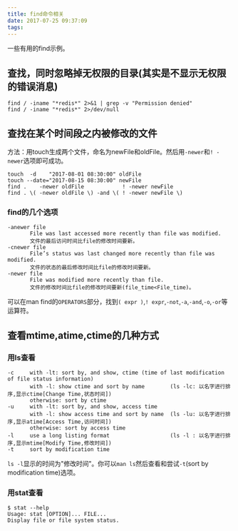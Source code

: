 ```yaml
---
title: find命令相关
date: 2017-07-25 09:37:09
tags:
---
```

一些有用的find示例。

<!-- more -->

## 查找，同时忽略掉无权限的目录(其实是不显示无权限的错误消息)
```
find / -iname "*redis*" 2>&1 | grep -v "Permission denied"
find / -iname "*redis*" 2>/dev/null
```

## 查找在某个时间段之内被修改的文件  
方法：用touch生成两个文件，命名为newFile和oldFile。然后用`-newer`和`! -newer`选项即可成功。  
```
touch  -d    "2017-08-01 08:30:00" oldFile
touch --date="2017-08-15 08:30:00" newFile
find .    -newer oldFile            ! -newer newFile
find . \( -newer oldFile \) -and \( ! -newer newFile \)
```

### find的几个选项  
```
-anewer file
       File was last accessed more recently than file was modified.
       文件的最后访问时间比file的修改时间要新。
-cnewer file
       File’s status was last changed more recently than file was modified.
       文件的状态的最后修改时间比file的修改时间要新。
-newer file
       File was modified more recently than file.
       文件的修改时间比file的修改时间要新(file_time<File_time)。
```
可以在man find的`OPERATORS`部分，找到`( expr )`,`! expr`,`-not`,`-a`,`-and`,`-o`,`-or`等运算符。  

## 查看mtime,atime,ctime的几种方式  

### 用ls查看  
```
-c     with -lt: sort by, and show, ctime (time of last modification of file status information)
       with -l: show ctime and sort by name        (ls -lc: 以名字进行排序,显示ctime[Change Time,状态时间])
       otherwise: sort by ctime
-u     with -lt: sort by, and show, access time
       with -l: show access time and sort by name  (ls -lu: 以名字进行排序,显示atime[Access Time,访问时间])
       otherwise: sort by access time
-l     use a long listing format                   (ls -l : 以名字进行排序,显示mtime[Modify Time,修改时间])
-t     sort by modification time
```
`ls -l`显示的时间为"修改时间"。你可以`man ls`然后查看和尝试`-t`(sort by modification time)选项。  

### 用stat查看
```
$ stat --help
Usage: stat [OPTION]... FILE...
Display file or file system status.
```
